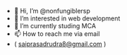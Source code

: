 - 👋 Hi, I’m @nonfungiblersp
- 👀 I’m interested in web development
- 🌱 I’m currently studing MCA
- 📫 How to reach me via email <br>
- ( saiprasadrudra8@gmail.com )

<!---
nonfungiblersp/nonfungiblersp is a ✨ special ✨ repository because its `README.md` (this file) appears on your GitHub profile.
You can click the Preview link to take a look at your changes.
--->
